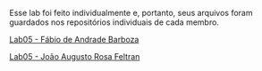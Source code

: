 Esse lab foi feito individualmente e, portanto, seus arquivos foram guardados nos repositórios individuais de cada membro.

[Lab05 - Fábio de Andrade Barboza](https://github.com/Barbozafab/MC322/tree/main/lab05)

[Lab05 - João Augusto Rosa Feltran](https://github.com/JAFeltran/MC322/tree/main/lab05)
